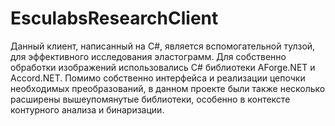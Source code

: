 # EsculabsResearchClient

Данный клиент, написанный на C#, является вспомогательной тулзой, для эффективного исследования эластограмм.
Для собственно обработки изображений использовались C# библиотеки AForge.NET и Accord.NET.
Помимо собственно интерфейса и реализации цепочки необходимых преобразований, в данном проекте были также несколько расширены вышеупомянутые библиотеки, 
особенно в контексте контурного анализа и бинаризации.
